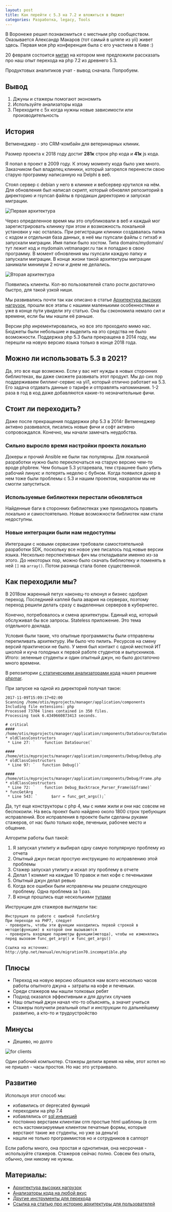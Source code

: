 ```yaml
---
layout: post
title: Как перейти с 5.3 на 7.2 и вложиться в бюджет
categories: Разработка, legacy, Tools
---
```


В Воронеже решил познакомиться с местным php сообществом. 
Оказывается Александр Макаров (тот самый в шляпе из yii) живет здесь. Первая моя php конференция была с его участием в Киве :)

20 февраля состоится [митап](https://github.com/phpvrn/meetings/tree/master/2%20%D0%B2%D1%81%D1%82%D1%80%D0%B5%D1%87%D0%B0%20(20.02.21)) на котором мне предложили рассказать про наш опыт перехода на php 7.2 из древнего 5.3.

Продуктовых аналитиков учат - вывод сначала. Попробуем.

## Вывод

1. Джуны и стажеры помогают экономить
1. Используйте анализаторы кода
1. Переходите с 5х когда нужны новые зависимости или производительность

## История 

Ветменеджер - это CRM-комбайн для ветеринарных клиник.

Размер проекта к 2018 году достиг **281к** строк php кода и **41к** js кода. 

Я попал в проект в 2009 году. К этому моменту кода было уже много. Заказчиком был владелец клиники, который загорелся перенести свою старую программу написанную на Delphi в веб. 

Стоял сервер с debian у него в клинике и вебсервер крутился на нём. Для обновления был написал скрипт, который обновлял репозиторий в директорию и rsyncал файлы в продакшн директорию и запускал миграции.

![Первая архитектура](/images/2021/02/first-arch.png)

Через определенное время мы это опубликовали в веб и каждый мог зарегистрировать клинику при этом и возможность локальной установки у нас осталась.
При регистрации клиники создавалась папка с кодом и отдельная база данных, в неё мы rsyncали файлы с гитхаб и запускали миграции. Имя папки было хостом. Типа domains/mydomain/ тут лежит код и mydomain.vetmanager.ru так я попадаю в свою программу.
В момент обновления мы rsyncали каждую папку и запускали миграции. В конце жизни такой архитектуры миграции занимали минимум 2 ночи и днем не делались.

![Вторая архитектура](/images/2021/02/second-arch.png)

Появились клиенты. Кол-во пользователей стало рости достаточно быстро, для такой узкой ниши. 

Мы развивались почти так как описано в статье [Архитектура высоких нагрузок](https://ruhighload.com/%D0%90%D1%80%D1%85%D0%B8%D1%82%D0%B5%D0%BA%D1%82%D1%83%D1%80%D0%B0+%D0%B2%D1%8B%D1%81%D0%BE%D0%BA%D0%B8%D1%85+%D0%BD%D0%B0%D0%B3%D1%80%D1%83%D0%B7%D0%BE%D0%BA),
прошли все этапы с нашими маленькими особенностями и уже в конце пути увидели эту статью. Она бы сэкономила немало сил и времени, если бы мы нашли её раньше.

Версии php инрементировались, но все это проходило мимо нас. Бюджеты были небольшие и выделить на это средства не было возможности. Поддержка php 5.3 была прекращена в 2014 году, мы перешли на новую версию языка только в конце 2018 года.

## Можно ли использовать 5.3 в 2021?

Да, это все еще возможно. Если у вас нет нужды в новых сторонних библиотеках, вы даже сможете развивать этот продукт.
Мы до сих пор поддерживаем биллинг-сервис на yii1, который отлично работает на 5.3. Его задача отдавать данные о тарифе и отправлять напоминания. 1-2 раза в год в код даже добавляются какие-то незначительные фичи.

## Стоит ли переходить?

Даже после прекращения поддержки php 5.3 в 2014г Ветменеджер активно развивался,
писались новые фичи и софт активно сопровождался. Конечно, мы начали замечать неудобства. 

### Сильно выросло время настройки проекта локально

Докеры и прочий Ansible не были так популярны. Для локальной разработки нужно было переключаться на старую версию чем-то вроде phpbrew. 
Чем больше 5.3 устаревала, тем страшнее было убить рабочий линукс и потерять неделю с бубном. 
Когда появился докер в нем тоже были проблемы с 5.3 и нашим проектом, нахрапом мы не смогли запуститься. 

### Используемые библиотеки перестали обновляться

Найденные баги в сторонних библиотеках уже приходилось править локально и самостоятельно.
Новые возможности библиотек нам стали недоступны.

### Новые интеграции были нам недоступны

Интеграции с новыми сервисами требовали самостоятельной разработки SDK,
поскольку все новое уже писалось под новые версии языка.
Несколько перспективных фич мы откладывали именно из-за этого.
До некоторых пор, можно было скачать библиотеку и поменять в ней `[]` на `array()`. 
Потом разница стала более существенной.

## Как переходили мы? 

В 2018ом жаренный петух наконец-то клюнул и бизнес одобрил переход.
Последнией каплей была авария на серверах, поэтому переход решили делать сразу с выделенных серверов в кубернетес. 

Конечно, потребовалось и смена архитектуры. 
Единый код, который обслуживал бы все запросы. Stateless приложение. 
Это тема отдельного доклада. 

Условия были такие, что опытные программисты были отправлены перепиливать архитектуру. Им было что пилить.
Ресурсов на смену версий практически не было. У меня был контакт с одной местной ИТ школой и куча голодных к первой работе студентов и выпускников.
Итого: зеленные студенты и один опытный джун, но было достаточно много времени. 

В репозитории [с статическими анализаторами кода](https://github.com/exakat/php-static-analysis-tools) нашел решение [phpmar](https://github.com/Alexia/php7mar). 

При запуске на одной из директорий получал такое: 

```text
2017-11-09T15:09:17+02:00
Scanning /home/otis/myprojects/manager/application/components
Including file extensions: php
Processed 73704 lines contained in 350 files.
Processing took 6.4349660873413 seconds.

# critical
#### /home/otis/myprojects/manager/application/components/DataSource/DataSource.php
* oldClassConstructors
 * Line 27: `    function DataSource(`

#### /home/otis/myprojects/manager/application/components/Debug/Debug.php
* oldClassConstructors
 * Line 97: `	function Debug()`

#### /home/otis/myprojects/manager/application/components/Debug/Frame.php
* oldClassConstructors
 * Line 72: `    function Debug_Backtrace_Parser_Frame(&$frame)`
* funcGetArg
 * Line 543: `		$arr = func_get_args();`
```

Да, тут еще конструкторы с php 4, мы с ними жили и они нас совсем не беспокоили. 
На весь проект было найдено около 1800 строк требующих исправлений. 
Все исправления в проекте были сделаны руками стажеров, от нас было только кофе, печеньки, рабочее место и общение.

Алгоритм работы был такой:

1. Я запускал утилиту и выбирал одну самую популярную проблему из отчета
1. Опытный джун писал простую инструкцию по исправлению этой проблемы
1. Стажер запускал утилиту и искал эту проблему в отчете
1. Делал 1 коммит на каждые 10 правок и пил кофе с печеньками   
1. Опытный джун делал ревью
1. Когда все ошибки были исправлены мы решали следующую проблему. Одна проблема за 1 раз.
1. В конце прошлись еще несколькими [тулами](https://auth0.com/blog/migrating-a-php5-app-to-7-part-three/#:~:text=The%20easiest%20and%20most%20obvious,by%20incorporating%20PHP%207%20features.)


Инструкции для стажеров выглядели так: 

```text
Инструкция по работе с ошибкой funcGetArg
При переходе на PHP7, следует 
- проверить, чтобы эти функции находились первой строкой в методе(функции) в которой они вызываются 
- проверить входящие параметры функции(метода), чтобы не изменялись перед вызовом func_get_arg() и func_get_args()

Ссылка на источник:  http://php.net/manual/en/migration70.incompatible.php 
```

## Плюсы

* Переход на новую версию обошелся нам всего несколько часов работы опытного джуна + затраты на кофе и печеньки.
* Среди стажеров мы нашли толковых ребят
* Подход оказался эффективным и для других случаев
* Наш опытный джун начал что-то объяснять, а значит учиться
* Стажеры получили реальный опыт и инструкции по дальнейшему развитию, а кто-то и трудоустройство

## Минусы

* Дешево, но долго 

![for clients](/images/2021/02/for-clients.jpg)

Один рабочий компьютер. Стажеры делили время на нём, этот хотел но не пришел - часы простоя. Но нас это устраивало.


## Развитие

Используя этот способ мы:

* избавились от deprecated функций 
* переходили на php 7.4
* избавлялись от [sql инъекций](https://github.com/emanuil/php-reaper)
* постоянно верстаем клиентам crm простые html шаблоны (в crm есть кастомизируемые клиентом печатные формы, которые верстают такие же студенты, но уже за деньги)
* нашли не только программистов но и сотрудников в саппорт

Если работы много, она простая и однотипная, она несрочная - используйте стажеров. Стажеров сейчас полно. Совсем без опыта, обычно, они никому не нужны.

## Материалы:
* [Архитектура высоких нагрузок](https://ruhighload.com/%D0%90%D1%80%D1%85%D0%B8%D1%82%D0%B5%D0%BA%D1%82%D1%83%D1%80%D0%B0+%D0%B2%D1%8B%D1%81%D0%BE%D0%BA%D0%B8%D1%85+%D0%BD%D0%B0%D0%B3%D1%80%D1%83%D0%B7%D0%BE%D0%BA)
* [Анализаторы кода на любой вкус](https://github.com/exakat/php-static-analysis-tools)
* [Другие инструменты для перехода](https://auth0.com/blog/migrating-a-php5-app-to-7-part-three/#:~:text=The%20easiest%20and%20most%20obvious,by%20incorporating%20PHP%207%20features.)
* [Ссылка на статью про историю архитектуры для пользователей](https://vetmanager.ru/blog/istoria-arkhitekturi-nashego-servisa?fbclid=IwAR2lEzrZJ4Np-_NTwKyDnhmokKf1u-Whky0VJ6iHSzKs2i62uen9Y34lOok)









